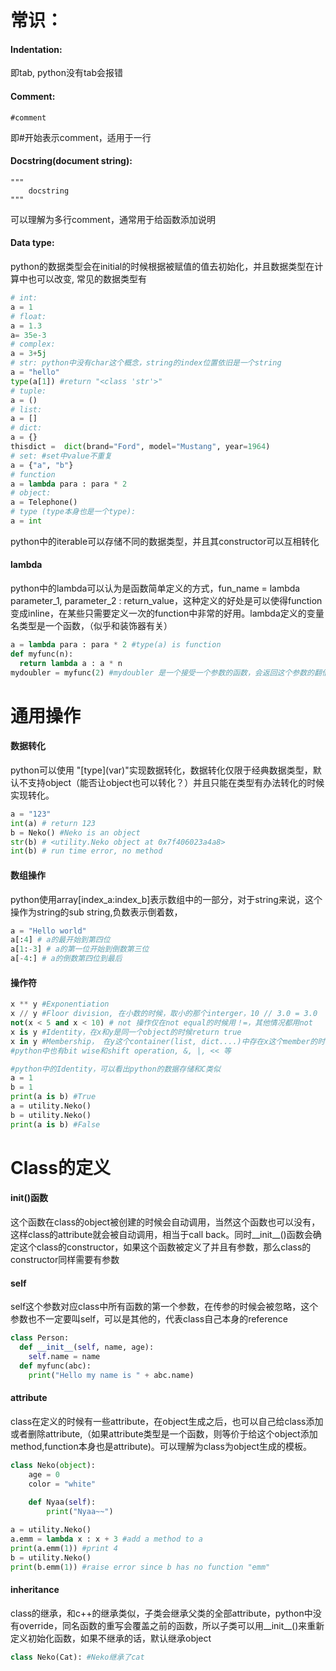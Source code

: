 # 常识：

#### Indentation: 
即tab, python没有tab会报错

#### Comment: 
    #comment
即#开始表示comment，适用于一行

#### Docstring(document string): 
    """  
        docstring 
    """
可以理解为多行comment，通常用于给函数添加说明

#### Data type: 
python的数据类型会在initial的时候根据被赋值的值去初始化，并且数据类型在计算中也可以改变, 常见的数据类型有
```python
# int:
a = 1 
# float: 
a = 1.3 
a= 35e-3
# complex:
a = 3+5j
# str: python中没有char这个概念，string的index位置依旧是一个string
a = "hello"
type(a[1]) #return "<class 'str'>"
# tuple: 
a = ()
# list:
a = []
# dict:
a = {}
thisdict =	dict(brand="Ford", model="Mustang", year=1964)
# set: #set中value不重复
a = {"a", "b"}
# function
a = lambda para : para * 2
# object:
a = Telephone()
# type (type本身也是一个type):
a = int
```
python中的iterable可以存储不同的数据类型，并且其constructor可以互相转化

#### lambda
python中的lambda可以认为是函数简单定义的方式，fun_name = lambda parameter_1, parameter_2 : return_value，这种定义的好处是可以使得function变成inline，在某些只需要定义一次的function中非常的好用。lambda定义的变量名类型是一个函数，（似乎和装饰器有关）
```python
a = lambda para : para * 2 #type(a) is function
def myfunc(n):
  return lambda a : a * n
mydoubler = myfunc(2) #mydoubler 是一个接受一个参数的函数，会返回这个参数的翻倍值
```

# 通用操作
#### 数据转化
python可以使用 "\[type\](var)"实现数据转化，数据转化仅限于经典数据类型，默认不支持object（能否让object也可以转化？）并且只能在类型有办法转化的时候实现转化。
```python
a = "123"
int(a) # return 123
b = Neko() #Neko is an object
str(b) # <utility.Neko object at 0x7f406023a4a8>
int(b) # run time error, no method
```

#### 数组操作
python使用array\[index_a:index_b\]表示数组中的一部分，对于string来说，这个操作为string的sub string,负数表示倒着数，
```python
a = "Hello world"
a[:4] # a的最开始到第四位
a[1:-3] # a的第一位开始到倒数第三位
a[-4:] # a的倒数第四位到最后
```

#### 操作符
```python
x ** y #Exponentiation
x // y #Floor division, 在小数的时候，取小的那个interger，10 // 3.0 = 3.0
not(x < 5 and x < 10) # not 操作仅在not equal的时候用！=，其他情况都用not
x is y #Identity，在x和y是同一个object的时候return true
x in y #Membership， 在y这个container(list, dict....)中存在x这个member的时候return true
#python中也有bit wise和shift operation, &, |, << 等

#python中的Identity，可以看出python的数据存储和C类似
a = 1
b = 1
print(a is b) #True
a = utility.Neko()
b = utility.Neko()
print(a is b) #False
```

# Class的定义
#### __init__()函数
这个函数在class的object被创建的时候会自动调用，当然这个函数也可以没有，这样class的attribute就会被自动调用，相当于call back。同时__init__()函数会确定这个class的constructor，如果这个函数被定义了并且有参数，那么class的constructor同样需要有参数
#### self
self这个参数对应class中所有函数的第一个参数，在传参的时候会被忽略，这个参数也不一定要叫self，可以是其他的，代表class自己本身的reference
```python 
class Person:
  def __init__(self, name, age):
    self.name = name
  def myfunc(abc):
    print("Hello my name is " + abc.name)
```
#### attribute
class在定义的时候有一些attribute，在object生成之后，也可以自己给class添加或者删除attribute,（如果attribute类型是一个函数，则等价于给这个object添加method,function本身也是attribute)。可以理解为class为object生成的模板。
```python
class Neko(object):
    age = 0
    color = "white"
        
    def Nyaa(self):
        print("Nyaa~~") 

a = utility.Neko()
a.emm = lambda x : x + 3 #add a method to a
print(a.emm(1)) #print 4
b = utility.Neko() 
print(b.emm(1)) #raise error since b has no function "emm"

```

#### inheritance
class的继承，和c++的继承类似，子类会继承父类的全部attribute，python中没有override，同名函数的重写会覆盖之前的函数，所以子类可以用__init__()来重新定义初始化函数，如果不继承的话，默认继承object
```python
class Neko(Cat): #Neko继承了cat
```
